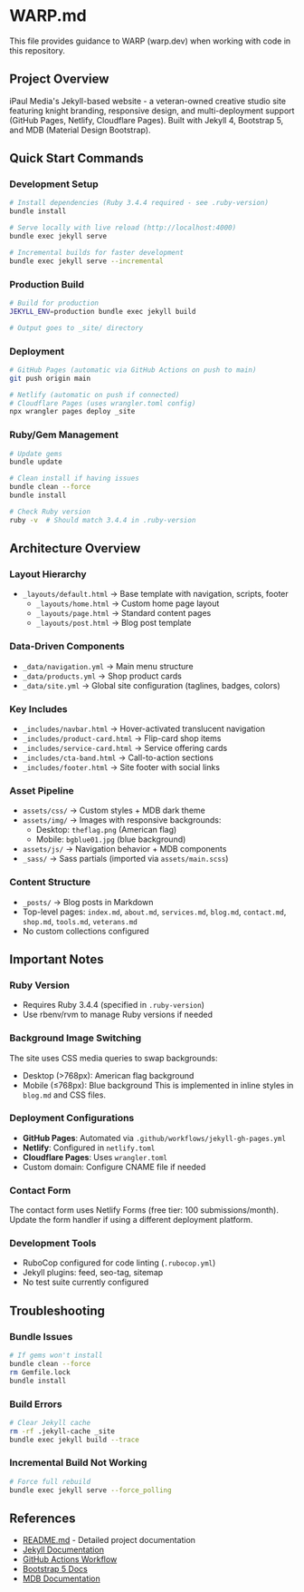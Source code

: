 # WARP.md

This file provides guidance to WARP (warp.dev) when working with code in this repository.

## Project Overview

iPaul Media's Jekyll-based website - a veteran-owned creative studio site featuring knight branding, responsive design, and multi-deployment support (GitHub Pages, Netlify, Cloudflare Pages). Built with Jekyll 4, Bootstrap 5, and MDB (Material Design Bootstrap).

## Quick Start Commands

### Development Setup
```bash
# Install dependencies (Ruby 3.4.4 required - see .ruby-version)
bundle install

# Serve locally with live reload (http://localhost:4000)
bundle exec jekyll serve

# Incremental builds for faster development
bundle exec jekyll serve --incremental
```

### Production Build
```bash
# Build for production
JEKYLL_ENV=production bundle exec jekyll build

# Output goes to _site/ directory
```

### Deployment
```bash
# GitHub Pages (automatic via GitHub Actions on push to main)
git push origin main

# Netlify (automatic on push if connected)
# Cloudflare Pages (uses wrangler.toml config)
npx wrangler pages deploy _site
```

### Ruby/Gem Management
```bash
# Update gems
bundle update

# Clean install if having issues
bundle clean --force
bundle install

# Check Ruby version
ruby -v  # Should match 3.4.4 in .ruby-version
```

## Architecture Overview

### Layout Hierarchy
- `_layouts/default.html` → Base template with navigation, scripts, footer
  - `_layouts/home.html` → Custom home page layout  
  - `_layouts/page.html` → Standard content pages
  - `_layouts/post.html` → Blog post template

### Data-Driven Components
- `_data/navigation.yml` → Main menu structure
- `_data/products.yml` → Shop product cards
- `_data/site.yml` → Global site configuration (taglines, badges, colors)

### Key Includes
- `_includes/navbar.html` → Hover-activated translucent navigation
- `_includes/product-card.html` → Flip-card shop items
- `_includes/service-card.html` → Service offering cards
- `_includes/cta-band.html` → Call-to-action sections
- `_includes/footer.html` → Site footer with social links

### Asset Pipeline
- `assets/css/` → Custom styles + MDB dark theme
- `assets/img/` → Images with responsive backgrounds:
  - Desktop: `theflag.png` (American flag)
  - Mobile: `bgblue01.jpg` (blue background)
- `assets/js/` → Navigation behavior + MDB components
- `_sass/` → Sass partials (imported via `assets/main.scss`)

### Content Structure
- `_posts/` → Blog posts in Markdown
- Top-level pages: `index.md`, `about.md`, `services.md`, `blog.md`, `contact.md`, `shop.md`, `tools.md`, `veterans.md`
- No custom collections configured

## Important Notes

### Ruby Version
- Requires Ruby 3.4.4 (specified in `.ruby-version`)
- Use rbenv/rvm to manage Ruby versions if needed

### Background Image Switching
The site uses CSS media queries to swap backgrounds:
- Desktop (>768px): American flag background
- Mobile (≤768px): Blue background
This is implemented in inline styles in `blog.md` and CSS files.

### Deployment Configurations
- **GitHub Pages**: Automated via `.github/workflows/jekyll-gh-pages.yml`
- **Netlify**: Configured in `netlify.toml`
- **Cloudflare Pages**: Uses `wrangler.toml`
- Custom domain: Configure CNAME file if needed

### Contact Form
The contact form uses Netlify Forms (free tier: 100 submissions/month). Update the form handler if using a different deployment platform.

### Development Tools
- RuboCop configured for code linting (`.rubocop.yml`)
- Jekyll plugins: feed, seo-tag, sitemap
- No test suite currently configured

## Troubleshooting

### Bundle Issues
```bash
# If gems won't install
bundle clean --force
rm Gemfile.lock
bundle install
```

### Build Errors
```bash
# Clear Jekyll cache
rm -rf .jekyll-cache _site
bundle exec jekyll build --trace
```

### Incremental Build Not Working
```bash
# Force full rebuild
bundle exec jekyll serve --force_polling
```

## References

- [README.md](README.md) - Detailed project documentation
- [Jekyll Documentation](https://jekyllrb.com/docs/)
- [GitHub Actions Workflow](.github/workflows/jekyll-gh-pages.yml)
- [Bootstrap 5 Docs](https://getbootstrap.com/docs/5.0/)
- [MDB Documentation](https://mdbootstrap.com/docs/standard/)
